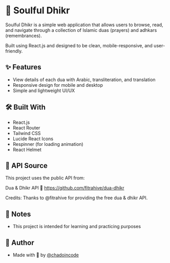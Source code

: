 
# 📿 Soulful Dhikr

Soulful Dhikr is a simple web application that allows users to browse, read, and navigate through a collection of Islamic duas (prayers) and adhkars (remembrances).

Built using React.js and designed to be clean, mobile-responsive, and user-friendly.

## ✨ Features

<!-- - Browse different categories of duas and adhkars -->
- View details of each dua with Arabic, transliteration, and translation
- Responsive design for mobile and desktop
- Simple and lightweight UI/UX
<!-- - Navigate between next and previous duas inside the detail page -->

## 🛠️ Built With

- React.js
- React Router
- Tailwind CSS
- Lucide React Icons
- Respinner (for loading animation)
- React Helmet


## 📡 API Source

This project uses the public API from:

Dua & Dhikr API
🔗 https://github.com/fitrahive/dua-dhikr

Credits:
Thanks to @fitrahive for providing the free dua & dhikr API.

## 📌 Notes
- This project is intended for learning and practicing purposes

## 🧕 Author

- Made with 🤍 by [@chadoincode](https://www.github.com/chadoincode)


